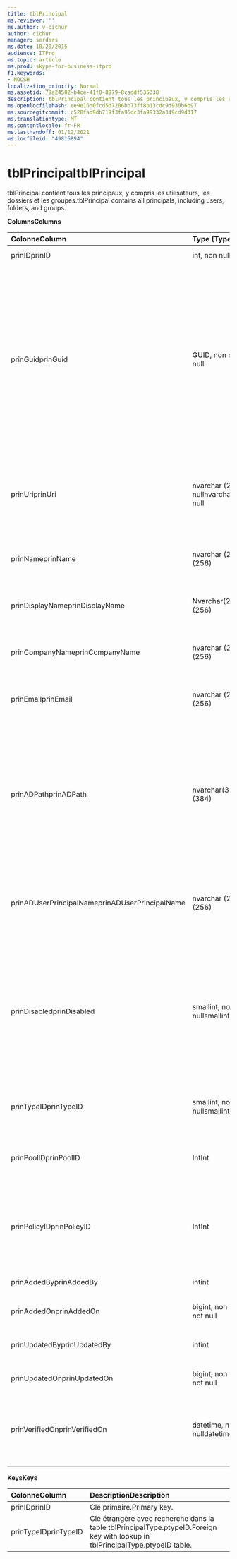 ```yaml
---
title: tblPrincipal
ms.reviewer: ''
ms.author: v-cichur
author: cichur
manager: serdars
ms.date: 10/20/2015
audience: ITPro
ms.topic: article
ms.prod: skype-for-business-itpro
f1.keywords:
- NOCSH
localization_priority: Normal
ms.assetid: 79a24502-b4ce-41f0-8979-8caddf535338
description: tblPrincipal contient tous les principaux, y compris les utilisateurs, les dossiers et les groupes.
ms.openlocfilehash: ee9e16d0fcd5d7206bb73ff8b13cdc9d930b6b97
ms.sourcegitcommit: c528fad9db719f3fa96dc3fa99332a349cd9d317
ms.translationtype: MT
ms.contentlocale: fr-FR
ms.lasthandoff: 01/12/2021
ms.locfileid: "49815894"
---
```

# <a name="tblprincipal"></a><span data-ttu-id="1d53b-103">tblPrincipal</span><span class="sxs-lookup"><span data-stu-id="1d53b-103">tblPrincipal</span></span>
 
<span data-ttu-id="1d53b-104">tblPrincipal contient tous les principaux, y compris les utilisateurs, les dossiers et les groupes.</span><span class="sxs-lookup"><span data-stu-id="1d53b-104">tblPrincipal contains all principals, including users, folders, and groups.</span></span>
  
<span data-ttu-id="1d53b-105">**Columns**</span><span class="sxs-lookup"><span data-stu-id="1d53b-105">**Columns**</span></span>

|<span data-ttu-id="1d53b-106">**Colonne**</span><span class="sxs-lookup"><span data-stu-id="1d53b-106">**Column**</span></span>|<span data-ttu-id="1d53b-107">**Type (Type)**</span><span class="sxs-lookup"><span data-stu-id="1d53b-107">**Type**</span></span>|<span data-ttu-id="1d53b-108">**Description**</span><span class="sxs-lookup"><span data-stu-id="1d53b-108">**Description**</span></span>|
|:-----|:-----|:-----|
|<span data-ttu-id="1d53b-109">prinID</span><span class="sxs-lookup"><span data-stu-id="1d53b-109">prinID</span></span>  <br/> |<span data-ttu-id="1d53b-110">int, non null</span><span class="sxs-lookup"><span data-stu-id="1d53b-110">int, not null</span></span>  <br/> |<span data-ttu-id="1d53b-111">ID de principal.</span><span class="sxs-lookup"><span data-stu-id="1d53b-111">Principal ID.</span></span>  <br/> |
|<span data-ttu-id="1d53b-112">prinGuid</span><span class="sxs-lookup"><span data-stu-id="1d53b-112">prinGuid</span></span>  <br/> |<span data-ttu-id="1d53b-113">GUID, non null</span><span class="sxs-lookup"><span data-stu-id="1d53b-113">GUID, not null</span></span>  <br/> |<span data-ttu-id="1d53b-114">ID de principal.</span><span class="sxs-lookup"><span data-stu-id="1d53b-114">Principal GUID.</span></span> <span data-ttu-id="1d53b-115">Il est largement utilisé comme clé primaire de remplacement, car sa signification croise l’espace Services de domaine Active Directory.</span><span class="sxs-lookup"><span data-stu-id="1d53b-115">This is broadly used as an alternate primary key because its meaning crosses over into the Active Directory Domain Services space.</span></span> <span data-ttu-id="1d53b-116">(Le GUID d’un principal mis en cache est égal au GUID d’objet Active Directory correspondant.)</span><span class="sxs-lookup"><span data-stu-id="1d53b-116">(The GUID for a cached principal is equal to the corresponding Active Directory object GUID.)</span></span>  <br/> |
|<span data-ttu-id="1d53b-117">prinUri</span><span class="sxs-lookup"><span data-stu-id="1d53b-117">prinUri</span></span>  <br/> |<span data-ttu-id="1d53b-118">nvarchar (256), non null</span><span class="sxs-lookup"><span data-stu-id="1d53b-118">nvarchar (256), not null</span></span>  <br/> |<span data-ttu-id="1d53b-p102">ID de principal. Le modèle SIP est utilisé pour les utilisateurs et ma-grp est utilisé pour presque tout le reste.</span><span class="sxs-lookup"><span data-stu-id="1d53b-p102">Principal URI. The SIP scheme is used for users, and ma-grp is used for almost everything else.</span></span>  <br/> |
|<span data-ttu-id="1d53b-121">prinName</span><span class="sxs-lookup"><span data-stu-id="1d53b-121">prinName</span></span>  <br/> |<span data-ttu-id="1d53b-122">nvarchar (256)</span><span class="sxs-lookup"><span data-stu-id="1d53b-122">nvarchar (256)</span></span>  <br/> |<span data-ttu-id="1d53b-p103">Nom commun. Utilisé uniquement par les types d’utilisateurs.</span><span class="sxs-lookup"><span data-stu-id="1d53b-p103">Common name. Used only by user types.</span></span>  <br/> |
|<span data-ttu-id="1d53b-125">prinDisplayName</span><span class="sxs-lookup"><span data-stu-id="1d53b-125">prinDisplayName</span></span>  <br/> |<span data-ttu-id="1d53b-126">Nvarchar(256)</span><span class="sxs-lookup"><span data-stu-id="1d53b-126">Nvarchar (256)</span></span>  <br/> |<span data-ttu-id="1d53b-p104">Nom complet. Utilisé uniquement par les types d’utilisateurs.</span><span class="sxs-lookup"><span data-stu-id="1d53b-p104">Display name. Used only by user types.</span></span>  <br/> |
|<span data-ttu-id="1d53b-129">prinCompanyName</span><span class="sxs-lookup"><span data-stu-id="1d53b-129">prinCompanyName</span></span>  <br/> |<span data-ttu-id="1d53b-130">nvarchar (256)</span><span class="sxs-lookup"><span data-stu-id="1d53b-130">nvarchar (256)</span></span>  <br/> |<span data-ttu-id="1d53b-p105">Nom de société. Utilisé uniquement par les types d’utilisateurs.</span><span class="sxs-lookup"><span data-stu-id="1d53b-p105">Company name. Used only by user types.</span></span>  <br/> |
|<span data-ttu-id="1d53b-133">prinEmail</span><span class="sxs-lookup"><span data-stu-id="1d53b-133">prinEmail</span></span>  <br/> |<span data-ttu-id="1d53b-134">nvarchar (256)</span><span class="sxs-lookup"><span data-stu-id="1d53b-134">nvarchar (256)</span></span>  <br/> |<span data-ttu-id="1d53b-p106">Adresse de messagerie. Utilisée uniquement par les types d’utilisateurs.</span><span class="sxs-lookup"><span data-stu-id="1d53b-p106">Email. Used only by user types.</span></span>  <br/> |
|<span data-ttu-id="1d53b-137">prinADPath</span><span class="sxs-lookup"><span data-stu-id="1d53b-137">prinADPath</span></span>  <br/> |<span data-ttu-id="1d53b-138">nvarchar(384)</span><span class="sxs-lookup"><span data-stu-id="1d53b-138">nvarchar (384)</span></span>  <br/> |<span data-ttu-id="1d53b-p107">Nom de domaine de l’objet Active Directory dont le principal est une version mise en cache. Peut être Null pour les types qui ne sont pas des objets Active Directory (tels que les utilisateurs système).</span><span class="sxs-lookup"><span data-stu-id="1d53b-p107">Domain name of the Active Directory object that the principal is a cached version of. Can be Null for types that are not Active Directory objects (such as system users).</span></span>  <br/> |
|<span data-ttu-id="1d53b-141">prinADUserPrincipalName</span><span class="sxs-lookup"><span data-stu-id="1d53b-141">prinADUserPrincipalName</span></span>  <br/> |<span data-ttu-id="1d53b-142">nvarchar (256)</span><span class="sxs-lookup"><span data-stu-id="1d53b-142">nvarchar (256)</span></span>  <br/> |<span data-ttu-id="1d53b-143">Nom d’utilisateur principal (UPN) de l’utilisateur.</span><span class="sxs-lookup"><span data-stu-id="1d53b-143">User's user principal name (UPN).</span></span> <span data-ttu-id="1d53b-144">Utilisé uniquement par les types d’utilisateurs réguliers.</span><span class="sxs-lookup"><span data-stu-id="1d53b-144">Used only by regular user types.</span></span>  <br/> |
|<span data-ttu-id="1d53b-145">prinDisabled</span><span class="sxs-lookup"><span data-stu-id="1d53b-145">prinDisabled</span></span>  <br/> |<span data-ttu-id="1d53b-146">smallint, non null</span><span class="sxs-lookup"><span data-stu-id="1d53b-146">smallint, not null</span></span>  <br/> | <span data-ttu-id="1d53b-147">0 : le principal est actif.</span><span class="sxs-lookup"><span data-stu-id="1d53b-147">0: Principal is active.</span></span> <br/>  <span data-ttu-id="1d53b-148">1 : le principal est désactivé car les fonctionnalités SIP de l’utilisateur sont désactivées.</span><span class="sxs-lookup"><span data-stu-id="1d53b-148">1: Principal is disabled because user's SIP capabilities are disabled.</span></span> <br/>  <span data-ttu-id="1d53b-149">2 : le principal est supprimé car l’objet AD associé a été supprimé.</span><span class="sxs-lookup"><span data-stu-id="1d53b-149">2: Principal is deleted because associated AD object has been deleted.</span></span> <br/> |
|<span data-ttu-id="1d53b-150">prinTypeID</span><span class="sxs-lookup"><span data-stu-id="1d53b-150">prinTypeID</span></span>  <br/> |<span data-ttu-id="1d53b-151">smallint, non null</span><span class="sxs-lookup"><span data-stu-id="1d53b-151">smallint, not null</span></span>  <br/> |<span data-ttu-id="1d53b-152">Type de principal (tiré de la table tblPrincipalType).</span><span class="sxs-lookup"><span data-stu-id="1d53b-152">Principal type (from tblPrincipalType table).</span></span>  <br/> |
|<span data-ttu-id="1d53b-153">prinPoolID</span><span class="sxs-lookup"><span data-stu-id="1d53b-153">prinPoolID</span></span>  <br/> |<span data-ttu-id="1d53b-154">Int</span><span class="sxs-lookup"><span data-stu-id="1d53b-154">Int</span></span>  <br/> |<span data-ttu-id="1d53b-155">Affectation du pool de clients Skype Entreprise pour le principal.</span><span class="sxs-lookup"><span data-stu-id="1d53b-155">Skype for Business client pool assignment for the principal.</span></span>  <br/> |
|<span data-ttu-id="1d53b-156">prinPolicyID</span><span class="sxs-lookup"><span data-stu-id="1d53b-156">prinPolicyID</span></span>  <br/> |<span data-ttu-id="1d53b-157">Int</span><span class="sxs-lookup"><span data-stu-id="1d53b-157">Int</span></span>  <br/> |<span data-ttu-id="1d53b-158">Valeur de stratégie de serveur de conversation permanente pour l’utilisateur, si la stratégie de type de balise est présente.</span><span class="sxs-lookup"><span data-stu-id="1d53b-158">Persistent Chat Server policy value for user, if tag type policy is present.</span></span>  <br/> |
|<span data-ttu-id="1d53b-159">prinAddedBy</span><span class="sxs-lookup"><span data-stu-id="1d53b-159">prinAddedBy</span></span>  <br/> |<span data-ttu-id="1d53b-160">int</span><span class="sxs-lookup"><span data-stu-id="1d53b-160">int</span></span>  <br/> |<span data-ttu-id="1d53b-161">ID de principal du créateur.</span><span class="sxs-lookup"><span data-stu-id="1d53b-161">Principal ID of the creator.</span></span>  <br/> |
|<span data-ttu-id="1d53b-162">prinAddedOn</span><span class="sxs-lookup"><span data-stu-id="1d53b-162">prinAddedOn</span></span>  <br/> |<span data-ttu-id="1d53b-163">bigint, non null</span><span class="sxs-lookup"><span data-stu-id="1d53b-163">bigint, not null</span></span>  <br/> |<span data-ttu-id="1d53b-164">Horodatage de la création.</span><span class="sxs-lookup"><span data-stu-id="1d53b-164">Time stamp for the creation time.</span></span>  <br/> |
|<span data-ttu-id="1d53b-165">prinUpdatedBy</span><span class="sxs-lookup"><span data-stu-id="1d53b-165">prinUpdatedBy</span></span>  <br/> |<span data-ttu-id="1d53b-166">int</span><span class="sxs-lookup"><span data-stu-id="1d53b-166">int</span></span>  <br/> |<span data-ttu-id="1d53b-167">ID du principal ayant effectué la dernière mise à jour.</span><span class="sxs-lookup"><span data-stu-id="1d53b-167">ID of the principal that last updated this.</span></span>  <br/> |
|<span data-ttu-id="1d53b-168">prinUpdatedOn</span><span class="sxs-lookup"><span data-stu-id="1d53b-168">prinUpdatedOn</span></span>  <br/> |<span data-ttu-id="1d53b-169">bigint, non null</span><span class="sxs-lookup"><span data-stu-id="1d53b-169">bigint, not null</span></span>  <br/> |<span data-ttu-id="1d53b-170">Horodatage de la dernière mise à jour.</span><span class="sxs-lookup"><span data-stu-id="1d53b-170">Time stamp for the last update.</span></span>  <br/> |
|<span data-ttu-id="1d53b-171">prinVerifiedOn</span><span class="sxs-lookup"><span data-stu-id="1d53b-171">prinVerifiedOn</span></span>  <br/> |<span data-ttu-id="1d53b-172">datetime, non null</span><span class="sxs-lookup"><span data-stu-id="1d53b-172">datetime, not null</span></span>  <br/> |<span data-ttu-id="1d53b-173">Date et heure de la dernière actualisation de synchronisation Active Directory pour le principal.</span><span class="sxs-lookup"><span data-stu-id="1d53b-173">Date and time of the last Active Directory Sync refresh for the principal.</span></span>  <br/> |
   
<span data-ttu-id="1d53b-174">**Keys**</span><span class="sxs-lookup"><span data-stu-id="1d53b-174">**Keys**</span></span>

|<span data-ttu-id="1d53b-175">**Colonne**</span><span class="sxs-lookup"><span data-stu-id="1d53b-175">**Column**</span></span>|<span data-ttu-id="1d53b-176">**Description**</span><span class="sxs-lookup"><span data-stu-id="1d53b-176">**Description**</span></span>|
|:-----|:-----|
|<span data-ttu-id="1d53b-177">prinID</span><span class="sxs-lookup"><span data-stu-id="1d53b-177">prinID</span></span>  <br/> |<span data-ttu-id="1d53b-178">Clé primaire.</span><span class="sxs-lookup"><span data-stu-id="1d53b-178">Primary key.</span></span>  <br/> |
|<span data-ttu-id="1d53b-179">prinTypeID</span><span class="sxs-lookup"><span data-stu-id="1d53b-179">prinTypeID</span></span>  <br/> |<span data-ttu-id="1d53b-180">Clé étrangère avec recherche dans la table tblPrincipalType.ptypeID.</span><span class="sxs-lookup"><span data-stu-id="1d53b-180">Foreign key with lookup in tblPrincipalType.ptypeID table.</span></span>  <br/> |
   

